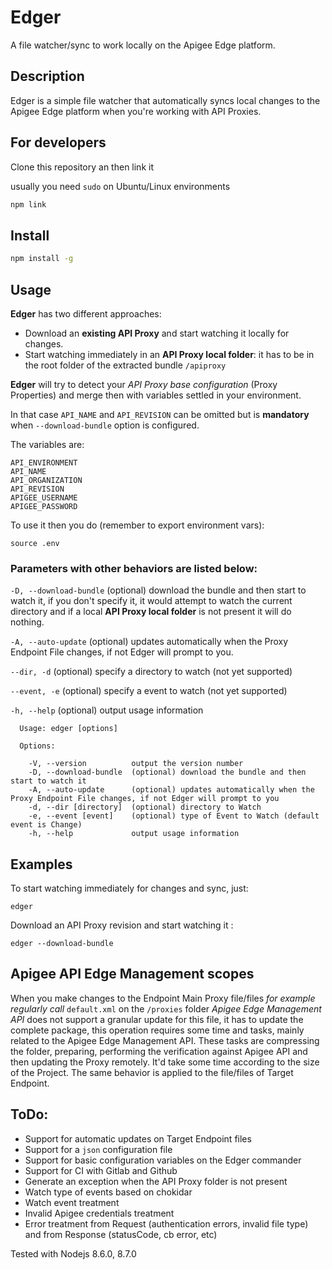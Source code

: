 # Edger

A file watcher/sync to work locally on the Apigee Edge platform.

## Description

Edger is a simple file watcher that automatically syncs local changes to the Apigee Edge platform when you're working with API Proxies.

## For developers
Clone this repository an then link it

usually you need `sudo` on Ubuntu/Linux environments
``` bash
npm link
```

## Install

``` bash
npm install -g
```

## Usage

**Edger** has two different approaches:
- Download an **existing API Proxy** and start watching it locally for changes.
- Start watching immediately in an **API Proxy local folder**: it has to be in the root folder of the extracted bundle `/apiproxy`

**Edger** will try to detect your _API Proxy base configuration_ (Proxy Properties) and merge then with variables settled in your environment.

In that case `API_NAME` and `API_REVISION` can be omitted but is **mandatory** when `--download-bundle` option is configured.

The variables are:

```
API_ENVIRONMENT
API_NAME
API_ORGANIZATION
API_REVISION
APIGEE_USERNAME
APIGEE_PASSWORD
```

To use it then you do (remember to export environment vars):
```
source .env
```

### Parameters with other behaviors are listed below:

`-D, --download-bundle` (optional) download the bundle and then start to watch it, if you don't specify it, it would attempt to watch the current directory and if a local **API Proxy local folder** is not present it will do nothing.

`-A, --auto-update` (optional) updates automatically when the Proxy Endpoint File changes, if not Edger will prompt to you.

`--dir, -d` (optional) specify a directory to watch (not yet supported)

`--event, -e` (optional) specify a event to watch (not yet supported)

`-h, --help` (optional) output usage information

```
  Usage: edger [options]

  Options:

    -V, --version          output the version number
    -D, --download-bundle  (optional) download the bundle and then start to watch it
    -A, --auto-update      (optional) updates automatically when the Proxy Endpoint File changes, if not Edger will prompt to you
    -d, --dir [directory]  (optional) directory to Watch
    -e, --event [event]    (optional) type of Event to Watch (default event is Change)
    -h, --help             output usage information
```
## Examples

To start watching immediately for changes and sync, just:

```
edger
```

Download an API Proxy revision and start watching it :

```
edger --download-bundle
```

## Apigee API Edge Management scopes
When you make changes to the Endpoint Main Proxy file/files _for example regularly call_ `default.xml` on the `/proxies` folder _Apigee Edge Management API_ does not support a granular update for this file, it has to update the complete package, this operation requires some time and tasks, mainly related to the Apigee Edge Management API. These tasks are compressing the folder, preparing, performing the verification against Apigee API and then updating the Proxy remotely. It'd take some time according to the size of the Project. The same behavior is applied to the file/files of Target Endpoint.
 
## ToDo:
- Support for automatic updates on Target Endpoint files
- Support for a `json` configuration file
- Support for basic configuration variables on the Edger commander
- Support for CI with Gitlab and Github
- Generate an exception when the API Proxy folder is not present
- Watch type of events based on chokidar
- Watch event treatment
- Invalid Apigee credentials treatment
- Error treatment from Request (authentication errors, invalid file type) and from Response (statusCode, cb error, etc)
 
 Tested with Nodejs 8.6.0, 8.7.0

